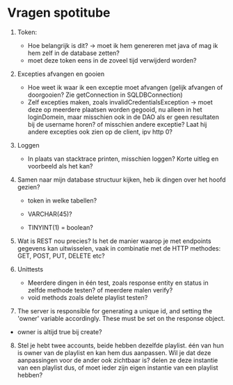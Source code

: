 # Vragen spotitube

1. Token:
   - Hoe belangrijk is dit? -> moet ik hem genereren met java of mag ik hem zelf in de database zetten?
   - moet deze token eens in de zoveel tijd verwijderd worden?

2. Excepties afvangen en gooien 
   - Hoe weet ik waar ik een exceptie moet afvangen (gelijk afvangen of doorgooien? Zie getConnection in SQLDBConnection) 
   - Zelf excepties maken, zoals invalidCredentialsException  -> moet deze op meerdere plaatsen worden gegooid, nu alleen in het loginDomein, maar misschien ook in de DAO als er geen resultaten bij de username horen? of misschien andere exceptie? Laat hij andere excepties ook zien op de client, ipv http 0?
3. Loggen
   - In plaats van stacktrace printen, misschien loggen? Korte uitleg en voorbeeld als het kan?

4. Samen naar mijn database structuur kijken, heb ik dingen over het hoofd gezien?

   - token in welke tabellen?

   - VARCHAR(45)? 
   - TINYINT(1) = boolean?

5. Wat is REST nou precies? Is het de manier waarop je met endpoints gegevens kan uitwisselen, vaak in combinatie met de HTTP methodes: GET, POST, PUT, DELETE etc? 

6. Unittests

   - Meerdere dingen in één test, zoals response entity en status in zelfde methode testen? of meerdere malen verify?
   - void methods zoals delete playlist testen?

7.   The server is responsible for generating a unique id, and setting the 'owner' variable accordingly. These must be set on the response object. 

   - owner is altijd true bij create?

8. Stel je hebt twee accounts, beide hebben dezelfde playlist. één van hun is owner van de playlist en kan hem dus aanpassen. Wil je dat deze aanpassingen voor de ander ook zichtbaar is? delen ze deze instantie van een playlist dus, of moet ieder zijn eigen instantie van een playlist hebben?